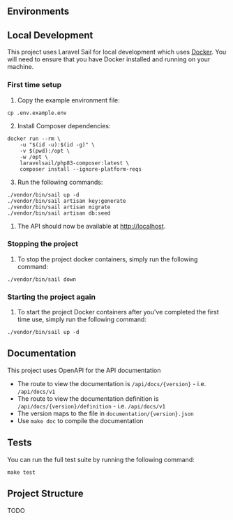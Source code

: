 ## Environments

## Local Development

This project uses Laravel Sail for local development which uses [Docker](https://www.docker.com/get-started). You will
need to ensure that you have Docker installed and running on your machine.

### First time setup

1. Copy the example environment file:
```shell
cp .env.example.env
```

2. Install Composer dependencies:
```shell
docker run --rm \
    -u "$(id -u):$(id -g)" \
    -v $(pwd):/opt \
    -w /opt \
    laravelsail/php83-composer:latest \
    composer install --ignore-platform-reqs
```

3. Run the following commands:
```shell
./vendor/bin/sail up -d
./vendor/bin/sail artisan key:generate
./vendor/bin/sail artisan migrate
./vendor/bin/sail artisan db:seed
```

1. The API should now be available at [http://localhost](http://localhost).

### Stopping the project

1. To stop the project docker containers, simply run the following command:
```shell
./vendor/bin/sail down
```

### Starting the project again

1. To start the project Docker containers after you've completed the first time use, simply run the following command:
```shell
./vendor/bin/sail up -d
```

## Documentation

This project uses OpenAPI for the API documentation

- The route to view the documentation is `/api/docs/{version}` - i.e. `/api/docs/v1`
- The route to view the documentation definition is `/api/docs/{version}/definition` - i.e. `/api/docs/v1`
- The version maps to the file in `documentation/{version}.json`
- Use `make doc` to compile the documentation

## Tests

You can run the full test suite by running the following command:

```shell
make test
```

## Project Structure
TODO
